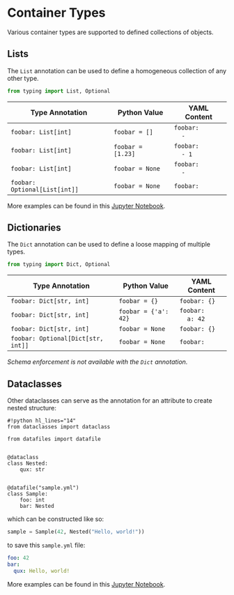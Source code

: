 <h1>Container Types</h1>

Various container types are supported to defined collections of objects.

## Lists

The `List` annotation can be used to define a homogeneous collection of any other type.

```python
from typing import List, Optional
```

| Type Annotation | Python Value | YAML Content |
| --- | --- | --- |
| `foobar: List[int]` | `foobar = []` | `foobar:`<br>&nbsp;&nbsp;&nbsp;&nbsp;`-` |
| `foobar: List[int]` | `foobar = [1.23]` | `foobar:`<br>&nbsp;&nbsp;&nbsp;&nbsp;`- 1` |
| `foobar: List[int]` | `foobar = None` | `foobar:`<br>&nbsp;&nbsp;&nbsp;&nbsp;`-` |
| `foobar: Optional[List[int]]` | `foobar = None` | `foobar: ` |

More examples can be found in this [Jupyter Notebook](https://github.com/jacebrowning/datafiles/blob/develop/notebooks/patched_containers.ipynb).

## Dictionaries

The `Dict` annotation can be used to define a loose mapping of multiple types.

```python
from typing import Dict, Optional
```

| Type Annotation | Python Value | YAML Content |
| --- | --- | --- |
| `foobar: Dict[str, int]` | `foobar = {}` | `foobar: {}` |
| `foobar: Dict[str, int]` | `foobar = {'a': 42}` | `foobar:`<br>&nbsp;&nbsp;&nbsp;&nbsp;`a: 42` |
| `foobar: Dict[str, int]` | `foobar = None` | `foobar: {}` |
| `foobar: Optional[Dict[str, int]]` | `foobar = None` | `foobar: ` |

_Schema enforcement is not available with the `Dict` annotation._

## Dataclasses

Other dataclasses can serve as the annotation for an attribute to create nested structure:

```
#!python hl_lines="14"
from dataclasses import dataclass

from datafiles import datafile


@dataclass
class Nested:
    qux: str


@datafile("sample.yml")
class Sample:
    foo: int
    bar: Nested
```

which can be constructed like so:

```python
sample = Sample(42, Nested("Hello, world!"))
```

to save this `sample.yml` file:

```yaml
foo: 42
bar:
  qux: Hello, world!
```

More examples can be found in this [Jupyter Notebook](https://github.com/jacebrowning/datafiles/blob/develop/notebooks/nested_dataclass.ipynb).
